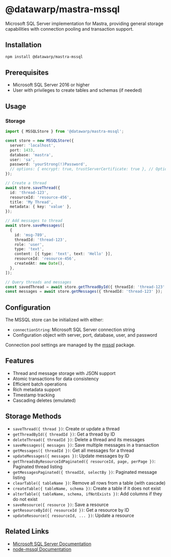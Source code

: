 # @datawarp/mastra-mssql

Microsoft SQL Server implementation for Mastra, providing general storage capabilities with connection pooling and transaction support.

## Installation

```bash
npm install @datawarp/mastra-mssql
```

## Prerequisites

- Microsoft SQL Server 2016 or higher
- User with privileges to create tables and schemas (if needed)

## Usage

### Storage

```typescript
import { MSSQLStore } from '@datawarp/mastra-mssql';

const store = new MSSQLStore({
  server: 'localhost',
  port: 1433,
  database: 'mastra',
  user: 'sa',
  password: 'yourStrong(!)Password',
  // options: { encrypt: true, trustServerCertificate: true }, // Optional
});

// Create a thread
await store.saveThread({
  id: 'thread-123',
  resourceId: 'resource-456',
  title: 'My Thread',
  metadata: { key: 'value' },
});

// Add messages to thread
await store.saveMessages([
  {
    id: 'msg-789',
    threadId: 'thread-123',
    role: 'user',
    type: 'text',
    content: [{ type: 'text', text: 'Hello' }],
    resourceId: 'resource-456',
    createdAt: new Date(),
  },
]);

// Query threads and messages
const savedThread = await store.getThreadById({ threadId: 'thread-123' });
const messages = await store.getMessages({ threadId: 'thread-123' });
```

## Configuration

The MSSQL store can be initialized with either:

- `connectionString`: Microsoft SQL Server connection string
- Configuration object with server, port, database, user, and password

Connection pool settings are managed by the [mssql](https://www.npmjs.com/package/mssql) package.

## Features

- Thread and message storage with JSON support
- Atomic transactions for data consistency
- Efficient batch operations
- Rich metadata support
- Timestamp tracking
- Cascading deletes (emulated)

## Storage Methods

- `saveThread({ thread })`: Create or update a thread
- `getThreadById({ threadId })`: Get a thread by ID
- `deleteThread({ threadId })`: Delete a thread and its messages
- `saveMessages({ messages })`: Save multiple messages in a transaction
- `getMessages({ threadId })`: Get all messages for a thread
- `updateMessages({ messages })`: Update messages by ID
- `getThreadsByResourceIdPaginated({ resourceId, page, perPage })`: Paginated thread listing
- `getMessagesPaginated({ threadId, selectBy })`: Paginated message listing
- `clearTable({ tableName })`: Remove all rows from a table (with cascade)
- `createTable({ tableName, schema })`: Create a table if it does not exist
- `alterTable({ tableName, schema, ifNotExists })`: Add columns if they do not exist
- `saveResource({ resource })`: Save a resource
- `getResourceById({ resourceId })`: Get a resource by ID
- `updateResource({ resourceId, ... })`: Update a resource

## Related Links

- [Microsoft SQL Server Documentation](https://docs.microsoft.com/en-us/sql/sql-server/)
- [node-mssql Documentation](https://www.npmjs.com/package/mssql)
